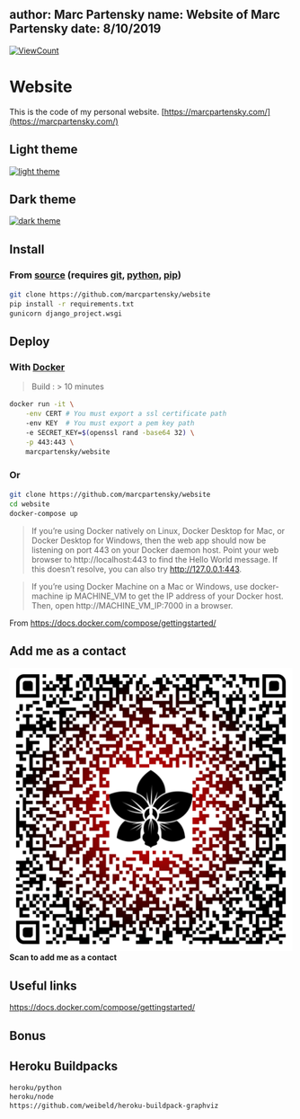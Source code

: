 author: Marc Partensky
name: Website of Marc Partensky
date: 8/10/2019
---

[![ViewCount](http://hits.dwyl.com/MarcPartensky/website.svg)](https://github.com/MarcPartensky/Website)

# Website

This is the code of my personal website.
[https://marcpartensky.com/](https://marcpartensky.com/)

## Light theme
[![light theme](https://cdn.discordapp.com/attachments/702863598761803806/782335262499930112/light.png)](https://websiteofmarcpartensky.herokuapp.com)

## Dark theme
[![dark theme](https://cdn.discordapp.com/attachments/702863598761803806/782334455385555014/dark.png)](https://websiteofmarcpartensky.herokuapp.com?theme=dark)

## Install

### From [source](https://github.com/MarcPartensky/Website) (requires [git](https://git-scm.com/), [python](https://www.python.org/), [pip](https://pip.pypa.io/en/stable/installing/))
```sh
git clone https://github.com/marcpartensky/website
pip install -r requirements.txt
gunicorn django_project.wsgi
```
## Deploy

### With [Docker](docker.com)
> Build : > 10 minutes
```sh
docker run -it \
	-env CERT # You must export a ssl certificate path
	-env KEY  # You must export a pem key path
	-e SECRET_KEY=$(openssl rand -base64 32) \
	-p 443:443 \
	marcpartensky/website
```
### Or
```sh
git clone https://github.com/marcpartensky/website
cd website
docker-compose up
```

> If you’re using Docker natively on Linux, Docker Desktop for Mac, or Docker Desktop for Windows, then the web app should now be listening on port 443 on your Docker daemon host. Point your web browser to http://localhost:443 to find the Hello World message. If this doesn’t resolve, you can also try http://127.0.0.1:443.

> If you’re using Docker Machine on a Mac or Windows, use docker-machine ip MACHINE_VM to get the IP address of your Docker host. Then, open http://MACHINE_VM_IP:7000 in a browser.

From https://docs.docker.com/compose/gettingstarted/

## Add me as a contact
![qrcode](./static/qrcode.svg)
**Scan to add me as a contact**

## Useful links
https://docs.docker.com/compose/gettingstarted/

## Bonus

## Heroku Buildpacks

```
heroku/python
heroku/node
https://github.com/weibeld/heroku-buildpack-graphviz
```
